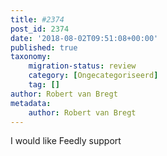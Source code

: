 ```yaml
---
title: #2374
post_id: 2374
date: '2018-08-02T09:51:08+00:00'
published: true
taxonomy:
    migration-status: review
    category: [Ongecategoriseerd]
    tag: []
author: Robert van Bregt
metadata:
    author: Robert van Bregt
---
```

I would like Feedly support